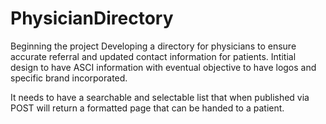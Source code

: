 # PhysicianDirectory
Beginning the project
Developing a directory for physicians to ensure accurate referral and updated contact information for patients. Intitial design to have ASCI information with eventual objective to have logos and specific brand incorporated.

It needs to have a searchable and selectable list that when published via POST will return a formatted page that can be handed to a patient.
